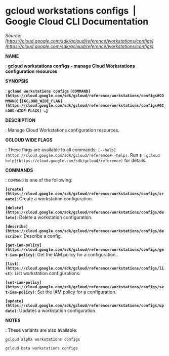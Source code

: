 # gcloud workstations configs  |  Google Cloud CLI Documentation

*Source: [https://cloud.google.com/sdk/gcloud/reference/workstations/configs](https://cloud.google.com/sdk/gcloud/reference/workstations/configs)*

**NAME**

: **gcloud workstations configs - manage Cloud Workstations configuration resources**

**SYNOPSIS**

: **`gcloud workstations configs` `[COMMAND](https://cloud.google.com/sdk/gcloud/reference/workstations/configs#COMMAND)` [`[GCLOUD_WIDE_FLAG](https://cloud.google.com/sdk/gcloud/reference/workstations/configs#GCLOUD-WIDE-FLAGS) …`]**

**DESCRIPTION**

: Manage Cloud Workstations configuration resources.

**GCLOUD WIDE FLAGS**

: These flags are available to all commands: `[--help](https://cloud.google.com/sdk/gcloud/reference#--help)`.
Run `$ [gcloud help](https://cloud.google.com/sdk/gcloud/reference)` for details.

**COMMANDS**

: ``COMMAND`` is one of the following:

**`[create](https://cloud.google.com/sdk/gcloud/reference/workstations/configs/create)`**:
Create a workstation configuration.

**`[delete](https://cloud.google.com/sdk/gcloud/reference/workstations/configs/delete)`**:
Delete a workstation configuration.

**`[describe](https://cloud.google.com/sdk/gcloud/reference/workstations/configs/describe)`**:
Describe a config.

**`[get-iam-policy](https://cloud.google.com/sdk/gcloud/reference/workstations/configs/get-iam-policy)`**:
Get the IAM policy for a configuration..

**`[list](https://cloud.google.com/sdk/gcloud/reference/workstations/configs/list)`**:
List workstation configurations.

**`[set-iam-policy](https://cloud.google.com/sdk/gcloud/reference/workstations/configs/set-iam-policy)`**:
Set the IAM policy for a configuration.

**`[update](https://cloud.google.com/sdk/gcloud/reference/workstations/configs/update)`**:
Updates a workstation configuration.

**NOTES**

: These variants are also available:

```
gcloud alpha workstations configs
```

```
gcloud beta workstations configs
```